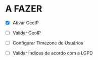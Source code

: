 # A FAZER
- [x] Ativar GeoIP

- [ ] Validar GeoIP

- [ ] Configurar Timezone de Usuários

- [ ] Validar Índices de acordo com a LGPD